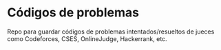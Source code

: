 # Códigos de problemas
Repo para guardar códigos de problemas intentados/resueltos de jueces como Codeforces, CSES, OnlineJudge, Hackerrank, etc.

